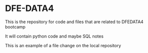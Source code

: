 # DFE-DATA4

This is the repository for code and files that are related to DFEDATA4 bootcamp

It will contain python code and maybe SQL notes

This is an example of a file change on the local repository
